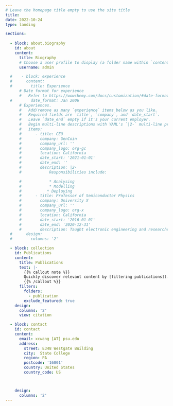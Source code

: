 ```yaml
---
# Leave the homepage title empty to use the site title
title:
date: 2022-10-24
type: landing

sections:
  
  - block: about.biography
    id: about
    content:
      title: Biography
      # Choose a user profile to display (a folder name within `content/authors/`)
      username: admin

  #    - block: experience
  #      content:
  #        title: Experience
      # Date format for experience
      #   Refer to https://wowchemy.com/docs/customization/#date-format
  #        date_format: Jan 2006
      # Experiences.
      #   Add/remove as many `experience` items below as you like.
      #   Required fields are `title`, `company`, and `date_start`.
      #   Leave `date_end` empty if it's your current employer.
      #   Begin multi-line descriptions with YAML's `|2-` multi-line prefix.
      #   items:
      #      - title: CEO
      #        company: GenCoin
      #        company_url: ''
      #        company_logo: org-gc
      #        location: California
      #        date_start: '2021-01-01'
      #        date_end: ''
      #        description: |2-
      #            Responsibilities include:

      #            * Analysing
      #            * Modelling
      #           * Deploying
      #      - title: Professor of Semiconductor Physics
      #        company: University X
      #        company_url: ''
      #        company_logo: org-x
      #        location: California
      #        date_start: '2016-01-01'
      #        date_end: '2020-12-31'
      #        description: Taught electronic engineering and researched semiconductor physics.
  #      design:
  #        columns: '2'

  - block: collection
    id: Publications
    content:
      title: Publications
      text: |-
        {{% callout note %}}
        Quickly discover relevant content by [filtering publications](./publication/).
        {{% /callout %}}
      filters:
        folders:
          - publication
        exclude_featured: true
    design:
      columns: '2'
      view: citation

  - block: contact
    id: contact
    content:
      email: xcwang [AT] psu.edu
      address:
        street: E348 Westgate Building
        city:  State College
        region: PA
        postcode: '16801'
        country: United States
        country_code: US



    design:
      columns: '2'
---
```

